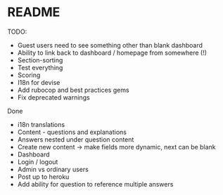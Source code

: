 # README

TODO:
* Guest users need to see something other than blank dashboard
* Ability to link back to dashboard / homepage from somewhere (!)
* Section-sorting
* Test everything
* Scoring
* I18n for devise
* Add rubocop and best practices gems
* Fix deprecated warnings

Done
* i18n translations
* Content - questions and explanations
* Answers nested under question content
* Create new content -> make fields more dynamic, next can be blank
* Dashboard
* Login / logout
* Admin vs ordinary users
* Post up to heroku
* Add ability for question to reference multiple answers
